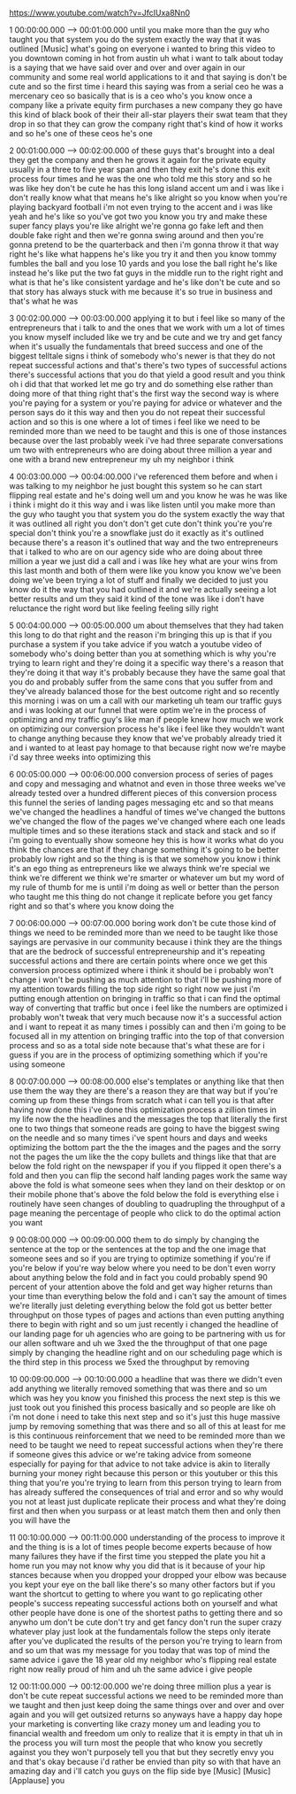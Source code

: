 https://www.youtube.com/watch?v=JfcIUxa8Nn0

1 00:00:00.000 --\> 00:01:00.000 until you make more than the guy who
taught you that system you do the system exactly the way that it was
outlined \[Music\] what's going on everyone i wanted to bring this video
to you downtown coming in hot from austin uh what i want to talk about
today is a saying that we have said over and over and over again in our
community and some real world applications to it and that saying is
don't be cute and so the first time i heard this saying was from a
serial ceo he was a mercenary ceo so basically that is is a ceo who's
you know once a company like a private equity firm purchases a new
company they go have this kind of black book of their their all-star
players their swat team that they drop in so that they can grow the
company right that's kind of how it works and so he's one of these ceos
he's one

2 00:01:00.000 --\> 00:02:00.000 of these guys that's brought into a
deal they get the company and then he grows it again for the private
equity usually in a three to five year span and then they exit he's done
this exit process four times and he was the one who told me this story
and so he was like hey don't be cute he has this long island accent um
and i was like i don't really know what that means he's like alright so
you know when you're playing backyard football i'm not even trying to
the accent and i was like yeah and he's like so you've got two you know
you try and make these super fancy plays you're like alright we're gonna
go fake left and then double fake right and then we're gonna swing
around and then you're gonna pretend to be the quarterback and then i'm
gonna throw it that way right he's like what happens he's like you try
it and then you know tommy fumbles the ball and you lose 10 yards and
you lose the ball right he's like instead he's like put the two fat guys
in the middle run to the right right and what is that he's like
consistent yardage and he's like don't be cute and so that story has
always stuck with me because it's so true in business and that's what he
was

3 00:02:00.000 --\> 00:03:00.000 applying it to but i feel like so many
of the entrepreneurs that i talk to and the ones that we work with um a
lot of times you know myself included like we try and be cute and we try
and get fancy when it's usually the fundamentals that breed success and
one of the biggest telltale signs i think of somebody who's newer is
that they do not repeat successful actions and that's there's two types
of successful actions there's successful actions that you do that yield
a good result and you think oh i did that that worked let me go try and
do something else rather than doing more of that thing right that's the
first way the second way is where you're paying for a system or you're
paying for advice or whatever and the person says do it this way and
then you do not repeat their successful action and so this is one where
a lot of times i feel like we need to be reminded more than we need to
be taught and this is one of those instances because over the last
probably week i've had three separate conversations um two with
entrepreneurs who are doing about three million a year and one with a
brand new entrepreneur my uh my neighbor i think

4 00:03:00.000 --\> 00:04:00.000 i've referenced them before and when i
was talking to my neighbor he just bought this system so he can start
flipping real estate and he's doing well um and you know he was he was
like i think i might do it this way and i was like listen until you make
more than the guy who taught you that system you do the system exactly
the way that it was outlined all right you don't don't get cute don't
think you're you're special don't think you're a snowflake just do it
exactly as it's outlined because there's a reason it's outlined that way
and the two entrepreneurs that i talked to who are on our agency side
who are doing about three million a year we just did a call and i was
like hey what are your wins from this last month and both of them were
like you know you know we've been doing we've been trying a lot of stuff
and finally we decided to just you know do it the way that you had
outlined it and we're actually seeing a lot better results and um they
said it kind of the tone was like i don't have reluctance the right word
but like feeling feeling silly right

5 00:04:00.000 --\> 00:05:00.000 um about themselves that they had taken
this long to do that right and the reason i'm bringing this up is that
if you purchase a system if you take advice if you watch a youtube video
of somebody who's doing better than you at something which is why you're
trying to learn right and they're doing it a specific way there's a
reason that they're doing it that way it's probably because they have
the same goal that you do and probably suffer from the same cons that
you suffer from and they've already balanced those for the best outcome
right and so recently this morning i was on um a call with our marketing
uh team our traffic guys and i was looking at our funnel that were optim
we're in the process of optimizing and my traffic guy's like man if
people knew how much we work on optimizing our conversion process he's
like i feel like they wouldn't want to change anything because they know
that we've probably already tried it and i wanted to at least pay homage
to that because right now we're maybe i'd say three weeks into
optimizing this

6 00:05:00.000 --\> 00:06:00.000 conversion process of series of pages
and copy and messaging and whatnot and even in those three weeks we've
already tested over a hundred different pieces of this conversion
process this funnel the series of landing pages messaging etc and so
that means we've changed the headlines a handful of times we've changed
the buttons we've changed the flow of the pages we've changed where each
one leads multiple times and so these iterations stack and stack and
stack and so if i'm going to eventually show someone hey this is how it
works what do you think the chances are that if they change something
it's going to be better probably low right and so the thing is is that
we somehow you know i think it's an ego thing as entrepreneurs like we
always think we're special we think we're different we think we're
smarter or whatever um but my word of my rule of thumb for me is until
i'm doing as well or better than the person who taught me this thing do
not change it replicate before you get fancy right and so that's where
you know doing the

7 00:06:00.000 --\> 00:07:00.000 boring work don't be cute those kind of
things we need to be reminded more than we need to be taught like those
sayings are pervasive in our community because i think they are the
things that are the bedrock of successful entrepreneurship and it's
repeating successful actions and there are certain points where once we
get this conversion process optimized where i think it should be i
probably won't change i won't be pushing as much attention to that i'll
be pushing more of my attention towards filling the top side right so
right now we just i'm putting enough attention on bringing in traffic so
that i can find the optimal way of converting that traffic but once i
feel like the numbers are optimized i probably won't tweak that very
much because now it's a successful action and i want to repeat it as
many times i possibly can and then i'm going to be focused all in my
attention on bringing traffic into the top of that conversion process
and so as a total side note because that's what these are for i guess if
you are in the process of optimizing something which if you're using
someone

8 00:07:00.000 --\> 00:08:00.000 else's templates or anything like that
then use them the way they are there's a reason they are that way but if
you're coming up from these things from scratch what i can tell you is
that after having now done this i've done this optimization process a
zillion times in my life now the the headlines and the messages the top
that literally the first one to two things that someone reads are going
to have the biggest swing on the needle and so many times i've spent
hours and days and weeks optimizing the bottom part the the the images
and the pages and the sorry not the pages the um like the the copy
bullets and things like that that are below the fold right on the
newspaper if you if you flipped it open there's a fold and then you can
flip the second half landing pages work the same way above the fold is
what someone sees when they land on their desktop or on their mobile
phone that's above the fold below the fold is everything else i
routinely have seen changes of doubling to quadrupling the throughput of
a page meaning the percentage of people who click to do the optimal
action you want

9 00:08:00.000 --\> 00:09:00.000 them to do simply by changing the
sentence at the top or the sentences at the top and the one image that
someone sees and so if you are trying to optimize something if you're if
you're below if you're way below where you need to be don't even worry
about anything below the fold and in fact you could probably spend 90
percent of your attention above the fold and get way higher returns than
your time than everything below the fold and i can't say the amount of
times we're literally just deleting everything below the fold got us
better better throughput on those types of pages and actions than even
putting anything there to begin with right and so um just recently i
changed the headline of our landing page for uh agencies who are going
to be partnering with us for our allen software and uh we 3xed the the
throughput of that one page simply by changing the headline right and on
our scheduling page which is the third step in this process we 5xed the
throughput by removing

10 00:09:00.000 --\> 00:10:00.000 a headline that was there we didn't
even add anything we literally removed something that was there and so
um which was hey you know you finished this process the next step is
this we just took out you finished this process basically and so people
are like oh i'm not done i need to take this next step and so it's just
this huge massive jump by removing something that was there and so all
of this at least for me is this continuous reinforcement that we need to
be reminded more than we need to be taught we need to repeat successful
actions when they're there if someone gives this advice or we're taking
advice from someone especially for paying for that advice to not take
advice is akin to literally burning your money right because this person
or this youtuber or this this thing that you're you're trying to learn
from this person trying to learn from has already suffered the
consequences of trial and error and so why would you not at least just
duplicate replicate their process and what they're doing first and then
when you surpass or at least match them then and only then you will have
the

11 00:10:00.000 --\> 00:11:00.000 understanding of the process to
improve it and the thing is is a lot of times people become experts
because of how many failures they have if the first time you stepped the
plate you hit a home run you may not know why you did that is it because
of your hip stances because when you dropped your dropped your elbow was
because you kept your eye on the ball like there's so many other factors
but if you want the shortcut to getting to where you want to go
replicating other people's success repeating successful actions both on
yourself and what other people have done is one of the shortest paths to
getting there and so anywho um don't be cute don't try and get fancy
don't run the super crazy whatever play just look at the fundamentals
follow the steps only iterate after you've duplicated the results of the
person you're trying to learn from and so um that was my message for you
today that was top of mind the same advice i gave the 18 year old my
neighbor who's flipping real estate right now really proud of him and uh
the same advice i give people

12 00:11:00.000 --\> 00:12:00.000 we're doing three million plus a year
is don't be cute repeat successful actions we need to be reminded more
than we taught and then just keep doing the same things over and over
and over again and you will get outsized returns so anyways have a happy
day hope your marketing is converting like crazy money um and leading
you to financial wealth and freedom um only to realize that it is empty
in that uh in the process you will turn most the people that who know
you secretly against you they won't purposely tell you that but they
secretly envy you and that's okay because i'd rather be envied than pity
so with that have an amazing day and i'll catch you guys on the flip
side bye \[Music\] \[Music\] \[Applause\] you
